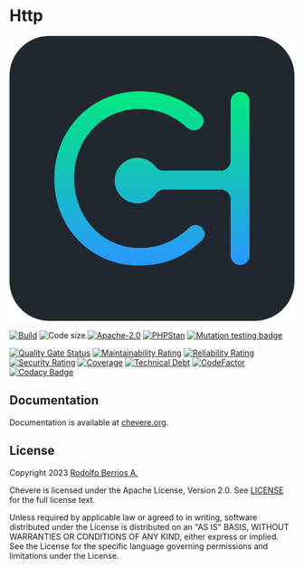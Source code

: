 # Http

![Chevere](chevere.svg)

[![Build](https://img.shields.io/github/actions/workflow/status/chevere/http/test.yml?branch=0.4&style=flat-square)](https://github.com/chevere/http/actions)
![Code size](https://img.shields.io/github/languages/code-size/chevere/http?style=flat-square)
[![Apache-2.0](https://img.shields.io/github/license/chevere/http?style=flat-square)](LICENSE)
[![PHPStan](https://img.shields.io/badge/PHPStan-level%209-blueviolet?style=flat-square)](https://phpstan.org/)
[![Mutation testing badge](https://img.shields.io/endpoint?style=flat-square&url=https%3A%2F%2Fbadge-api.stryker-mutator.io%2Fgithub.com%2Fchevere%2Fhttp%2F0.4)](https://dashboard.stryker-mutator.io/reports/github.com/chevere/http/0.4)

[![Quality Gate Status](https://sonarcloud.io/api/project_badges/measure?project=chevere_http&metric=alert_status)](https://sonarcloud.io/dashboard?id=chevere_http)
[![Maintainability Rating](https://sonarcloud.io/api/project_badges/measure?project=chevere_http&metric=sqale_rating)](https://sonarcloud.io/dashboard?id=chevere_http)
[![Reliability Rating](https://sonarcloud.io/api/project_badges/measure?project=chevere_http&metric=reliability_rating)](https://sonarcloud.io/dashboard?id=chevere_http)
[![Security Rating](https://sonarcloud.io/api/project_badges/measure?project=chevere_http&metric=security_rating)](https://sonarcloud.io/dashboard?id=chevere_http)
[![Coverage](https://sonarcloud.io/api/project_badges/measure?project=chevere_http&metric=coverage)](https://sonarcloud.io/dashboard?id=chevere_http)
[![Technical Debt](https://sonarcloud.io/api/project_badges/measure?project=chevere_http&metric=sqale_index)](https://sonarcloud.io/dashboard?id=chevere_http)
[![CodeFactor](https://www.codefactor.io/repository/github/chevere/http/badge)](https://www.codefactor.io/repository/github/chevere/http)
[![Codacy Badge](https://app.codacy.com/project/badge/Grade/b956754f8ff04aaa9ca24a6e4cc21661)](https://app.codacy.com/gh/chevere/http/dashboard)

## Documentation

Documentation is available at [chevere.org](https://chevere.org/packages/http).

## License

Copyright 2023 [Rodolfo Berrios A.](https://rodolfoberrios.com/)

Chevere is licensed under the Apache License, Version 2.0. See [LICENSE](LICENSE) for the full license text.

Unless required by applicable law or agreed to in writing, software distributed under the License is distributed on an "AS IS" BASIS, WITHOUT WARRANTIES OR CONDITIONS OF ANY KIND, either express or implied. See the License for the specific language governing permissions and limitations under the License.
